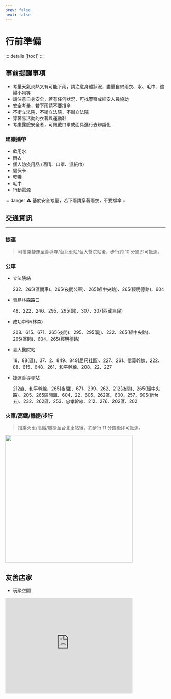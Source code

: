 ```yaml
---
prev: false
next: false
---
```


# 行前準備 <BasicButton label="我已經在現場了🤚" to="/guide" />

::: details
[[toc]]
:::

## 事前提醒事項

- 考量天氣炎熱又有可能下雨，請注意身體狀況，盡量自備雨衣、水、毛巾、遮陽小物等
- 請注意自身安全，若有任何狀況，可找警察或維安人員協助
- 安全考量，若下雨請不要撐傘
- 不衝立法院、不衝立法院、不衝立法院
- 穿著易活動的衣著與運動鞋
- 考慮露臉安全者，可佩戴口罩或面具進行去辨識化

### 建議攜帶

- 飲用水
- 雨衣
- 個人防疫用品 (酒精、口罩、濕紙巾)
- 健保卡
- 乾糧
- 毛巾
- 行動電源

::: danger
⚠️ 基於安全考量，若下雨請穿著雨衣，不要撐傘
:::

## 交通資訊

---

### ​捷運

> 可搭乘捷運至善導寺/台北車站/台大醫院站後，步行約 10 分鐘即可抵達。

### ​公車

- 立法院站

  232、265(區間車)、265(夜間公車)、265(經中央路)、265(經明德路)、604

- 青島林森路口

  49、222、246、295、295(副)、307、307(西藏三民)

- 成功中學(林森)

  208、615、671、265(夜間)、295、295(副)、232、265(經中央路)、265(區間)、604、265(經明德路)

- 臺大醫院站

  18、88(區)、37、2、849、849(屈尺社區)、227、261、信義幹線、222、88、615、648、261、和平幹線、208、22、227

- 捷運善導寺站

  212直、和平幹線、265(夜間)、671、299、262、212(夜間)、265(經中央路)、205、265區間車、604、22、605、262區、600、257、605(新台五)、232、262區、253、忠孝幹線、212、276、202區、202

### 火車/高鐵/機捷/步行

> 搭乘火車/高鐵/機捷至台北車站後，約步行 11 分鐘後即可抵達。

<image src="/direction.png" width="400px" />

## 友善店家

- 玩聚空間
<iframe src="https://www.google.com/maps/embed?pb=!1m18!1m12!1m3!1d3614.8005016009965!2d121.52876309999999!3d25.0408435!2m3!1f0!2f0!3f0!3m2!1i1024!2i768!4f13.1!3m3!1m2!1s0x3442a97c2fc76da9%3A0x2ae3243e9cc2ccc!2z546p6IGa56m66ZaTIOahjOmBiiDlkITlvI_loLTlnLDnp5_lgJ8v5qGM6YGK6LKp5ZSu5Ye656efL-eyvumHgOWVpOmFki_nlJ_ml6XogZrmnIMv5YWn5pyJ5bqX6LKTNOmauw!5e0!3m2!1szh-TW!2stw!4v1718630341838!5m2!1szh-TW!2stw" width="400" height="300" style="border:0;" allowfullscreen="" loading="lazy" referrerpolicy="no-referrer-when-downgrade" />

- DamnGood. TW
<iframe src="https://www.google.com/maps/embed?pb=!1m18!1m12!1m3!1d3614.527010260363!2d121.52539180000002!3d25.050120900000017!2m3!1f0!2f0!3f0!3m2!1i1024!2i768!4f13.1!3m3!1m2!1s0x3442a96f5fc9a40b%3A0xef736c5ad1adecf4!2sDamnGood.TW!5e0!3m2!1szh-TW!2stw!4v1718630370014!5m2!1szh-TW!2stw" width="400" height="300" style="border:0;" allowfullscreen="" loading="lazy" referrerpolicy="no-referrer-when-downgrade" />

- 左轉有書
<iframe src="https://www.google.com/maps/embed?pb=!1m18!1m12!1m3!1d3614.69426942861!2d121.52166709999997!3d25.04444750000001!2m3!1f0!2f0!3f0!3m2!1i1024!2i768!4f13.1!3m3!1m2!1s0x3442a97074835251%3A0x4e993ee9a5b6a1bb!2z5bem6L2J5pyJ5pu4!5e0!3m2!1szh-TW!2stw!4v1718630381131!5m2!1szh-TW!2stw" width="400" height="300" style="border:0;" allowfullscreen="" loading="lazy" referrerpolicy="no-referrer-when-downgrade" />

- Notch咖啡 高等法院店
<iframe src="https://www.google.com/maps/embed?pb=!1m18!1m12!1m3!1d3614.8832490284603!2d121.51138969999998!3d25.038035899999993!2m3!1f0!2f0!3f0!3m2!1i1024!2i768!4f13.1!3m3!1m2!1s0x3442a940ab3fa043%3A0x23a887dd0047d335!2zTm90Y2jlkpbllaEg6auY562J5rOV6Zmi5bqX!5e0!3m2!1szh-TW!2stw!4v1718630394673!5m2!1szh-TW!2stw" width="400" height="300" style="border:0;" allowfullscreen="" loading="lazy" referrerpolicy="no-referrer-when-downgrade" />

- 更多店家
  > [🔗台派友善店家](https://maps.app.goo.gl/gV94rcHZtGFid9bM9)

<script setup>
  import BasicButton from '../components/BasicButton.vue'
</script>

<style scoped>
  h1 {
    display: flex;
  };
</style>
